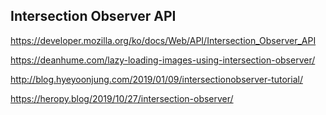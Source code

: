## Intersection Observer API

https://developer.mozilla.org/ko/docs/Web/API/Intersection_Observer_API

https://deanhume.com/lazy-loading-images-using-intersection-observer/

http://blog.hyeyoonjung.com/2019/01/09/intersectionobserver-tutorial/

https://heropy.blog/2019/10/27/intersection-observer/